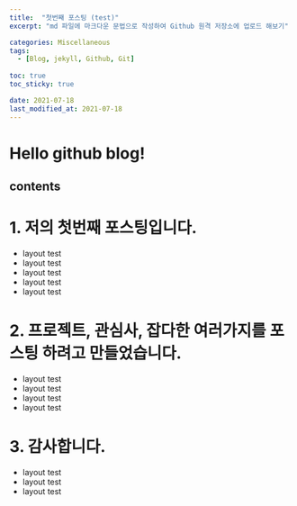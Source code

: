 ```yaml
---
title:  "첫번째 포스팅 (test)"
excerpt: "md 파일에 마크다운 문법으로 작성하여 Github 원격 저장소에 업로드 해보기"

categories: Miscellaneous
tags:
  - [Blog, jekyll, Github, Git]
 
toc: true 
toc_sticky: true

date: 2021-07-18
last_modified_at: 2021-07-18
---
```

# Hello github blog!

## contents

# 1. 저의 첫번째 포스팅입니다.
- layout test
- layout test
- layout test
- layout test
- layout test

# 2. 프로젝트, 관심사, 잡다한 여러가지를 포스팅 하려고 만들었습니다.
- layout test
- layout test
- layout test
- layout test

# 3. 감사합니다.
- layout test
- layout test
- layout test
